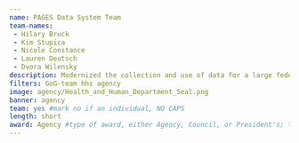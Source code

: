```yaml
---
name: PAGES Data System Team
team-names: 
 - Hilary Bruck
 - Kim Stupica
 - Nicole Constance
 - Lauren Deutsch
 - Dvora Wilensky
description: Modernized the collection and use of data for a large federal grant program, helping to inform policy and promote results-oriented accountability, program improvement, and evaluation.
filters: GoG-team hhs agency
image: agency/Health_and_Human_Department_Seal.png
banner: agency
team: yes #mark no if an individual, NO CAPS 
length: short
award: Agency #type of award, either Agency, Council, or President's; this is case sensitive so make sure to match the options listed exactly. This section generates the format of the card
---
```

